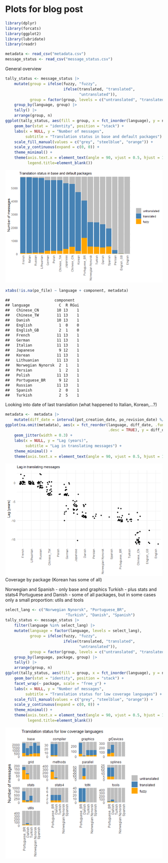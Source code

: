 Plots for blog post
================

``` r
library(dplyr)
library(forcats)
library(ggplot2)
library(lubridate)
library(readr)
```

``` r
metadata <- read_csv("metadata.csv")
message_status <- read_csv("message_status.csv")
```

General overview

``` r
tally_status <- message_status |>
    mutate(group = ifelse(fuzzy, "fuzzy", 
                          ifelse(translated, "translated",
                                 "untranslated")),
           group = factor(group, levels = c("untranslated", "translated", "fuzzy"))) |>
    group_by(language, group) |>
    tally() |>
    arrange(group, n)
ggplot(tally_status, aes(fill = group, x = fct_inorder(language), y = n)) +
    geom_bar(stat = "identity", position = "stack") +
    labs(x = NULL, y = "Number of messages",
         subtitle = "Translation status in base and default packages") + 
    scale_fill_manual(values = c("grey", "steelblue", "orange")) + 
    scale_y_continuous(expand = c(0, 0)) +
    theme_minimal() +
    theme(axis.text.x = element_text(angle = 90, vjust = 0.5, hjust = 1),
          legend.title=element_blank())
```

![](blog_files/figure-gfm/message_status_plot-1.png)<!-- -->

``` r
xtabs(!is.na(po_file) ~ language + component, metadata)
```

    ##                    component
    ## language             C  R RGui
    ##   Chinese_CN        10 13    1
    ##   Chinese_TW        11 13    1
    ##   Danish            10 13    1
    ##   English            1  0    0
    ##   English_GB         2  1    0
    ##   French            11 13    1
    ##   German            11 13    1
    ##   Italian           11 13    1
    ##   Japanese           9 12    1
    ##   Korean            11 13    1
    ##   Lithuanian        11 13    1
    ##   Norwegian Nynorsk  2  1    1
    ##   Persian            1  2    1
    ##   Polish            11 13    1
    ##   Portuguese_BR      9 12    1
    ##   Russian           11 13    1
    ##   Spanish            2  0    1
    ##   Turkish            2  5    1

Looking into date of last translation (what happened to Italian,
Korean,…?)

``` r
metadata <-  metadata |>
    mutate(diff_date = interval(pot_creation_date, po_revision_date) %/% years(1))
ggplot(na.omit(metadata), aes(x = fct_reorder(language, diff_date, .fun = mean, 
                                              .desc = TRUE), y = diff_date)) +
    geom_jitter(width = 0.3) +
    labs(x = NULL, y = "Lag (years)",
         subtitle = "Lag in translating messages") + 
    theme_minimal() + 
    theme(axis.text.x = element_text(angle = 90, vjust = 0.5, hjust = 1))
```

![](blog_files/figure-gfm/update_plot-1.png)<!-- --> Coverage by package
(Korean has some of all)

Norwegian and Spanish - only base and graphics Turkish - plus stats and
stats4 Portuguese and Danish - some of all packages, but in some cases
only a small proportion: utils and tools

``` r
select_lang <- c("Norwegian Nynorsk", "Portuguese_BR", 
                           "Turkish", "Danish", "Spanish")
tally_status <- message_status |>
    filter(language %in% select_lang) |>
    mutate(language = factor(language, levels = select_lang),
           group = ifelse(fuzzy, "fuzzy", 
                          ifelse(translated, "translated",
                                 "untranslated")),
           group = factor(group, levels = c("untranslated", "translated", "fuzzy"))) |>
    group_by(language, package, group) |>
    tally() |>
    arrange(group, n)
ggplot(tally_status, aes(fill = group, x = fct_inorder(language), y = n)) +
    geom_bar(stat = "identity", position = "stack") +
    facet_wrap(~ package, scale = "free_y") + 
    labs(x = NULL, y = "Number of messages",
         subtitle = "Translation status for low coverage languages") + 
    scale_fill_manual(values = c("grey", "steelblue", "orange")) + 
    scale_y_continuous(expand = c(0, 0)) +
    theme_minimal() +
    theme(axis.text.x = element_text(angle = 90, vjust = 0.5, hjust = 1),
          legend.title=element_blank())
```

![](blog_files/figure-gfm/status_by_package-1.png)<!-- -->
